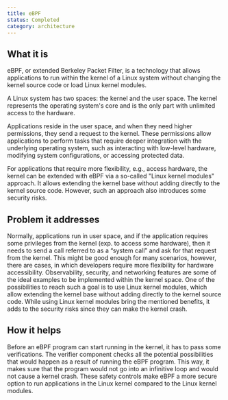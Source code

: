 ```yaml
---
title: eBPF
status: Completed
category: architecture
---
```


## What it is

eBPF, or extended Berkeley Packet Filter, is a technology that allows applications to run within the kernel of a Linux system without changing the kernel source code or load Linux kernel modules.

A Linux system has two spaces: the kernel and the user space. 
The kernel represents the operating system's core and is the only part with unlimited access to the hardware. 

Applications reside in the user space, and when they need higher permissions, they send a request to the kernel. 
These permissions allow applications to perform tasks that require deeper integration with the underlying operating system, such as interacting with low-level hardware, modifying system configurations, or accessing protected data.

For applications that require more flexibility, e.g., access hardware, the kernel can be extended with eBPF via a so-called "Linux kernel modules" approach. It allows extending the kernel base without adding directly to the kernel source code. 
However, such an approach also introduces some security risks.

## Problem it addresses
Normally, applications run in user space, and if the application requires some privileges from the kernel (exp. to access some hardware), then it needs to send a call referred to as a “system call” and ask for that request from the kernel. 
This might be good enough for many scenarios, however, there are cases, in which developers require more flexibility for hardware accessibility. Observability, security, and networking features are some of the ideal examples to be implemented within the kernel space. 
One of the possibilities to reach such a goal is to use Linux kernel modules, which allow extending the kernel base without adding directly to the kernel source code. 
While using Linux kernel modules bring the mentioned benefits, it adds to the security risks since they can make the kernel crash.

## How it helps

Before an eBPF program can start running in the kernel, it has to pass some verifications. 
The verifier component checks all the potential possibilities that would happen as a result of running the eBPF program. 
This way, it makes sure that the program would not go into an infinitive loop and would not cause a kernel crash. 
These safety controls make eBPF a more secure option to run applications in the Linux kernel compared to the Linux kernel modules.
